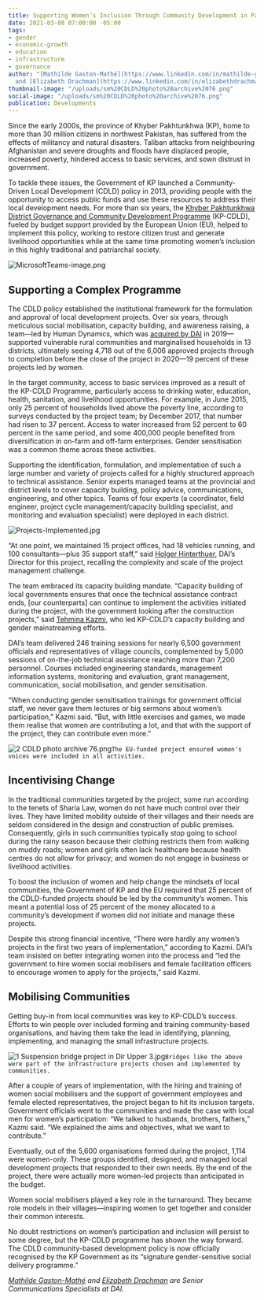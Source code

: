 ```yaml
---
title: Supporting Women’s Inclusion Through Community Development in Pakistan
date: 2021-03-08 07:00:00 -05:00
tags:
- gender
- economic-growth
- education
- infrastructure
- governance
author: "[Mathilde Gaston-Mathé](https://www.linkedin.com/in/mathilde-gaston-math%C3%A9-089a7022/)
  and [Elizabeth Drachman](https://www.linkedin.com/in/elizabethdrachman/) "
thumbnail-image: "/uploads/sm%20CDLD%20photo%20archive%2076.png"
social-image: "/uploads/sm%20CDLD%20photo%20archive%2076.png"
publication: Developments
---
```


Since the early 2000s, the province of Khyber Pakhtunkhwa (KP), home to more than 30 million citizens in northwest Pakistan, has suffered from the effects of militancy and natural disasters. Taliban attacks from neighbouring Afghanistan and severe droughts and floods have displaced people, increased poverty, hindered access to basic services, and sown distrust in government.  

To tackle these issues, the Government of KP launched a Community-Driven Local Development (CDLD) policy in 2013, providing people with the opportunity to access public funds and use these resources to address their local development needs. For more than six years, the [Khyber Pakhtunkhwa District Governance and Community Development Programme](https://www.dai.com/our-work/projects/pakistan-khyber-pakhtunkhwa-district-governance-and-community-development-programme-kp-cdld) (KP-CDLD), fueled by budget support provided by the European Union (EU), helped to implement this policy, working to restore citizen trust and generate livelihood opportunities while at the same time promoting women’s inclusion in this highly traditional and patriarchal society. 






![MicrosoftTeams-image.png](/uploads/MicrosoftTeams-image.png)
## Supporting a Complex Programme  

The CDLD policy established the institutional framework for the formulation and approval of local development projects. Over six years, through meticulous social mobilisation, capacity building, and awareness raising, a team—led by Human Dynamics, which was [acquired by DAI](https://www.dai.com/news/dai-acquires-leading-european-development-consultancy-human-dynamics) in 2019—supported vulnerable rural communities and marginalised households in 13 districts, ultimately seeing 4,718 out of the 6,006 approved projects through to completion before the close of the project in 2020—19 percent of these projects led by women.  

In the target community, access to basic services improved as a result of the KP-CDLD Programme, particularly access to drinking water, education, health, sanitation, and livelihood opportunities. For example, in June 2015, only 25 percent of households lived above the poverty line, according to surveys conducted by the project team; by December 2017, that number had risen to 37 percent. Access to water increased from 52 percent to 60 percent in the same period, and some 400,000 people benefited from diversification in on-farm and off-farm enterprises. Gender sensitisation was a common theme across these activities. 

Supporting the identification, formulation, and implementation of such a large number and variety of projects called for a highly structured approach to technical assistance. Senior experts managed teams at the provincial and district levels to cover capacity building, policy advice, communications, engineering, and other topics. Teams of four experts (a coordinator, field engineer, project cycle management/capacity building specialist, and monitoring and evaluation specialist) were deployed in each district. 

![Projects-Implemented.jpg](/uploads/Projects-Implemented.jpg)

“At one point, we maintained 15 project offices, had 18 vehicles running, and 100 consultants—plus 35 support staff,” said [Holger Hinterthuer](https://www.linkedin.com/in/holger-hinterthuer-3851a433/), DAI’s Director for this project, recalling the complexity and scale of the project management challenge. 

The team embraced its capacity building mandate. “Capacity building of local governments ensures that once the technical assistance contract ends, [our counterparts] can continue to implement the activities initiated during the project, with the government looking after the construction projects,” said [Tehmina Kazmi](https://www.linkedin.com/in/tehmina-kazmi-60460210/), who led KP-CDLD’s capacity building and gender mainstreaming efforts.

DAI’s team delivered 246 training sessions for nearly 6,500 government officials and representatives of village councils, complemented by 5,000 sessions of on-the-job technical assistance reaching more than 7,200 personnel. Courses included engineering standards, management information systems, monitoring and evaluation, grant management, communication, social mobilisation, and gender sensitisation.  

“When conducting gender sensitisation trainings for government official staff, we never gave them lectures or big sermons about women’s participation,” Kazmi said. “But, with little exercises and games, we made them realise that women are contributing a lot, and that with the support of the project, they can contribute even more.” 

![2 CDLD photo archive 76.png](/uploads/2%20CDLD%20photo%20archive%2076.png)`The EU-funded project ensured women's voices were included in all activities.`

## Incentivising Change 

In the traditional communities targeted by the project, some run according to the tenets of Sharia Law, women do not have much control over their lives. They have limited mobility outside of their villages and their needs are seldom considered in the design and construction of public premises. Consequently, girls in such communities typically stop going to school during the rainy season because their clothing restricts them from walking on muddy roads; women and girls often lack healthcare because health centres do not allow for privacy; and women do not engage in business or livelihood activities. 

To boost the inclusion of women and help change the mindsets of local communities, the Government of KP and the EU required that 25 percent of the CDLD-funded projects should be led by the community’s women. This meant a potential loss of 25 percent of the money allocated to a community’s development if women did not initiate and manage these projects.  

Despite this strong financial incentive, “There were hardly any women’s projects in the first two years of implementation,” according to Kazmi. DAI’s team insisted on better integrating women into the process and “led the government to hire women social mobilisers and female facilitation officers to encourage women to apply for the projects,” said Kazmi.  

## Mobilising Communities 

Getting buy-in from local communities was key to KP-CDLD’s success. Efforts to win people over included forming and training community-based organisations, and having them take the lead in identifying, planning, implementing, and managing the small infrastructure projects.  

![1 Suspension bridge project in Dir Upper 3.jpg](/uploads/1%20Suspension%20bridge%20project%20in%20Dir%20Upper%203.jpg)`Bridges like the above were part of the infrastructure projects chosen and implemented by communities.`

After a couple of years of implementation, with the hiring and training of women social mobilisers and the support of government employees and female elected representatives, the project began to hit its inclusion targets. Government officials went to the communities and made the case with local men for women’s participation: “We talked to husbands, brothers, fathers,” Kazmi said. “We explained the aims and objectives, what we want to contribute.” 

Eventually, out of the 5,600 organisations formed during the project, 1,114 were women-only. These groups identified, designed, and managed local development projects that responded to their own needs. By the end of the project, there were actually more women-led projects than anticipated in the budget.  

Women social mobilisers played a key role in the turnaround. They became role models in their villages—inspiring women to get together and consider their common interests.  

No doubt restrictions on women’s participation and inclusion will persist to some degree, but the KP-CDLD programme has shown the way forward. The CDLD community-based development policy is now officially recognised by the KP Government as its “signature gender-sensitive social delivery programme.” 

*[Mathilde Gaston-Mathé](https://www.linkedin.com/in/mathilde-gaston-math%C3%A9-089a7022/) and [Elizabeth Drachman](https://www.linkedin.com/in/elizabethdrachman/) are Senior Communications Specialists at DAI.*